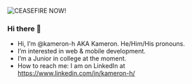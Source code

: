 ![CEASEFIRE NOW!](https://img.shields.io/badge/CEASEFIRE_NOW!-%F0%9F%87%B5%F0%9F%87%B8%20Tech_For_Palestine-D83838?labelColor=01B861&color=D83838&link=https%3A%2F%2Ftechforpalestine.org%2Flearn-more)
### Hi there 👋

- Hi, I’m @kameron-h AKA Kameron. He/Him/His pronouns.
- I’m interested in web & mobile development.
- I’m a Junior in college at the moment.
- How to reach me: I am on LinkedIn at https://www.linkedin.com/in/kameron-h/

<!--
**kameron-h/kameron-h** is a ✨ _special_ ✨ repository because its `README.md` (this file) appears on your GitHub profile.

Here are some ideas to get you started:

- 🔭 I’m currently working on ...
- 🌱 I’m currently learning ...
- 👯 I’m looking to collaborate on ...
- 🤔 I’m looking for help with ...
- 💬 Ask me about ...
- 📫 How to reach me: ...
- 😄 Pronouns: ...
- ⚡ Fun fact: ...
-->
